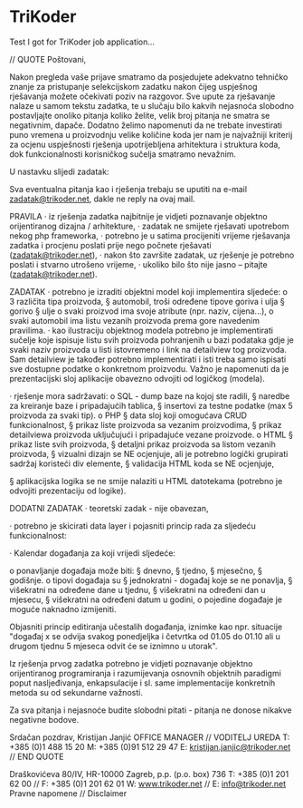 TriKoder
========

Test I got for TriKoder job application...

// QUOTE
Poštovani,

Nakon pregleda vaše prijave smatramo da posjedujete adekvatno tehničko znanje za pristupanje selekcijskom zadatku nakon čijeg uspješnog rješavanja možete očekivati poziv na razgovor. Sve upute za rješavanje nalaze u samom tekstu zadatka, te u slučaju bilo kakvih nejasnoća slobodno postavljajte onoliko pitanja koliko želite, velik broj pitanja ne smatra se negativnim, dapače. Dodatno želimo napomenuti da ne trebate investirati puno vremena u proizvodnju velike količine koda jer nam je najvažniji kriterij za ocjenu uspješnosti rješenja upotrijebljena arhitektura i struktura koda, dok funkcionalnosti korisničkog sučelja smatramo nevažnim.

U nastavku slijedi zadatak:
 
 
Sva eventualna pitanja kao i rješenja trebaju se uputiti na e-mail zadatak@trikoder.net, dakle ne reply na ovaj mail.
 
 
PRAVILA
·         iz rješenja zadatka najbitnije je vidjeti poznavanje objektno orijentiranog dizajna / arhitekture,
·         zadatak ne smijete rješavati upotrebom nekog php frameworka,
·         potrebno je u satima procijeniti vrijeme rješavanja zadatka i procjenu poslati prije nego počnete rješavati (zadatak@trikoder.net),
·         nakon što završite zadatak, uz rješenje je potrebno poslati i stvarno utrošeno vrijeme,
·         ukoliko bilo što nije jasno – pitajte (zadatak@trikoder.net).
 
ZADATAK
·         potrebno je izraditi objektni model koji implementira sljedeće:
o    3 različita tipa proizvoda,
§  automobil, troši određene tipove goriva i ulja
§  gorivo
§  ulje
o    svaki proizvod ima svoje atribute (npr. naziv, cijena...),
o    svaki automobil ima listu vezanih proizvoda prema gore navedenim pravilima.
·         kao ilustraciju objektnog modela potrebno je implementirati sučelje koje ispisuje listu svih proizvoda pohranjenih u bazi podataka gdje je svaki naziv proizvoda u listi istovremeno i link na detailview tog proizvoda. Sam detailview je također potrebno implementirati i isti treba samo ispisati sve dostupne podatke o konkretnom proizvodu. Važno je napomenuti da je prezentacijski sloj aplikacije obavezno odvojiti od logičkog (modela).
 
·         rješenje mora sadržavati:
o    SQL - dump baze na kojoj ste radili,
§  naredbe za kreiranje baze i pripadajućih tablica,
§  insertovi za testne podatke (max 5 proizvoda za svaki tip).
o    PHP
§  data sloj koji omogućava CRUD funkcionalnost,
§  prikaz liste proizvoda sa vezanim proizvodima,
§  prikaz detailviewa proizvoda uključujući i pripadajuće vezane proizvode.
o    HTML
§  prikaz liste svih proizvoda,
§  detaljni prikaz proizvoda sa listom vezanih proizvoda,
§  vizualni dizajn se NE ocjenjuje, ali je potrebno logički grupirati sadržaj koristeći div elemente,
§  validacija HTML koda se NE ocjenjuje,

§  aplikacijska logika se ne smije nalaziti u HTML datotekama (potrebno je odvojiti prezentaciju od logike).

 
DODATNI ZADATAK
·         teoretski zadak - nije obavezan,

·         potrebno je skicirati data layer i pojasniti princip rada za sljedeću funkcionalnost:

·         Kalendar događanja za koji vrijedi sljedeće:

o    ponavljanje događaja može biti:
§  dnevno,
§  tjedno,
§  mjesečno,
§  godišnje.
o    tipovi događaja su
§  jednokratni - događaj koje se ne ponavlja,
§  višekratni na određene dane u tjednu,
§  višekratni na određeni dan u mjesecu,
§  višekratni na određeni datum u godini,
o    pojedine događaje je moguće naknadno izmijeniti.
 
Objasniti princip editiranja učestalih događanja, iznimke kao npr. situacije "događaj x se odvija svakog ponedjeljka i četvrtka od 01.05 do 01.10 ali u drugom tjednu 5 mjeseca odvit će se iznimno u utorak".
 
 
Iz rješenja prvog zadatka potrebno je vidjeti poznavanje objektno orijentiranog programiranja i razumijevanja osnovnih objektnih paradigmi poput nasljeđivanja, enkapsulacije i sl. same implementacije konkretnih metoda su od sekundarne važnosti.
 
 
Za sva pitanja i nejasnoće budite slobodni pitati - pitanja ne donose nikakve negativne bodove.
 
 
Srdačan pozdrav,
Kristijan Janjić
OFFICE MANAGER // VODITELJ UREDA
T: +385 (0)1 488 15 20
M: +385 (0)91 512 29 47
E: kristijan.janjic@trikoder.net
// END QUOTE

Draškovićeva 80/IV, HR-10000 Zagreb, p.p. (p.o. box) 736
T: +385 (0)1 201 62 00  //  F: +385 (0)1 201 62 01
W: www.trikoder.net  //  E: info@trikoder.net
Pravne napomene  //  Disclaimer


